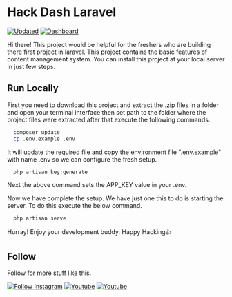 # Hack Dash Laravel
[![Updated](https://img.shields.io/badge/last%20modified-today-shamrock)]() [![Dashboard](https://img.shields.io/badge/type-dashboard-red)]()


Hi there! This project would be helpful for the freshers who are building there first project in laravel. This project contains the basic features of content management system. You can install this project at your local server in just few steps.


## Run Locally

First you need to download this project and extract the .zip files in a folder and open your terminal interface then set path to the folder where the project files were extracted after that execute the following commands.

```bash
  composer update
  cp .env.example .env
```
It will update the required file and copy the environment file ".env.example" with name .env so we can configure the fresh setup.

```bash
  php artisan key:generate
```
Next the above command sets the APP_KEY value in your .env.

Now we have complete the setup. We have just one this to do is starting the server. To do this execute the below command.
```bash
  php artisan serve
```

Hurray! Enjoy your development buddy. Happy Hacking👍 

## Follow

Follow for more stuff like this.

[![Follow Instagram](https://img.shields.io/badge/Instagram-blueviolet?style=social&logo=instagram)](https://instagram.com/stunninghub/)
[![Youtube](https://img.shields.io/badge/YouTube-blueviolet?style=social&logo=youtube)](https://youtube.com/stunninghub/)
[![Youtube](https://img.shields.io/badge/Github-blueviolet?style=social&logo=github)](https://youtube.com/stunninghub/)
